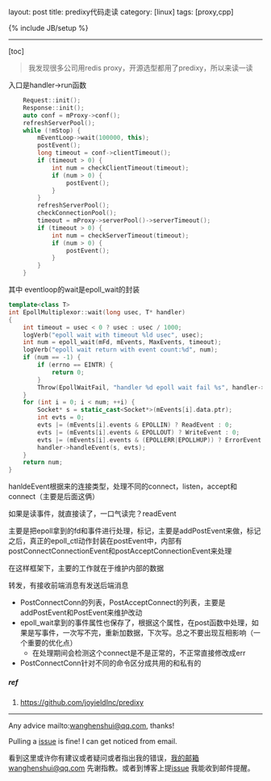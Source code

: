 layout: post
title: predixy代码走读
category: [linux]
tags: [proxy,cpp]

{% include JB/setup %}

---

[toc]

> 我发现很多公司用redis proxy，开源选型都用了predixy，所以来读一读

入口是handler->run函数

```c++
    Request::init();
    Response::init();
    auto conf = mProxy->conf();
    refreshServerPool();
    while (!mStop) {
        mEventLoop->wait(100000, this);
        postEvent();
        long timeout = conf->clientTimeout();
        if (timeout > 0) {
            int num = checkClientTimeout(timeout);
            if (num > 0) {
                postEvent();
            }
        }
        refreshServerPool();
        checkConnectionPool();
        timeout = mProxy->serverPool()->serverTimeout();
        if (timeout > 0) {
            int num = checkServerTimeout(timeout);
            if (num > 0) {
                postEvent();
            }
        }
    }
```



其中 eventloop的wait是epoll_wait的封装

```c++
template<class T>
int EpollMultiplexor::wait(long usec, T* handler)
{
    int timeout = usec < 0 ? usec : usec / 1000;
    logVerb("epoll wait with timeout %ld usec", usec);
    int num = epoll_wait(mFd, mEvents, MaxEvents, timeout);
    logVerb("epoll wait return with event count:%d", num);
    if (num == -1) {
        if (errno == EINTR) {
            return 0;
        }
        Throw(EpollWaitFail, "handler %d epoll wait fail %s", handler->id(), StrError());
    }
    for (int i = 0; i < num; ++i) {
        Socket* s = static_cast<Socket*>(mEvents[i].data.ptr);
        int evts = 0;
        evts |= (mEvents[i].events & EPOLLIN) ? ReadEvent : 0;
        evts |= (mEvents[i].events & EPOLLOUT) ? WriteEvent : 0;
        evts |= (mEvents[i].events & (EPOLLERR|EPOLLHUP)) ? ErrorEvent : 0;
        handler->handleEvent(s, evts);
    }
    return num;
}

```

hanldeEvent根据来的连接类型，处理不同的connect，listen，accept和connect（主要是后面这俩）

如果是读事件，就直接读了，一口气读完？readEvent

主要是把epoll拿到的fd和事件进行处理，标记，主要是addPostEvent来做，标记之后，真正的epoll_ctl动作封装在postEvent中，内部有postConnectConnectionEvent和postAcceptConnectionEvent来处理

在这样框架下，主要的工作就在于维护内部的数据

转发，有接收前端消息有发送后端消息

- PostConnectConn的列表，PostAcceptConnect的列表，主要是addPostEvent和PostEvent来维护改动
- epoll_wait拿到的事件属性也保存了，根据这个属性，在post函数中处理，如果是写事件，一次写不完，重新加数据，下次写。总之不要出现互相影响（一个重要的优化点）
  - 在处理期间会检测这个connect是不是正常的，不正常直接修改成err
- PostConnectConn针对不同的命令区分成共用的和私有的






##### ref

1. https://github.com/joyieldInc/predixy

   

---

Any advice mailto:wanghenshui@qq.com, thanks! 

Pulling a [issue](https://github.com/wanghenshui/wanghenshui.github.io/issues/new) is fine! I can get noticed from email.

看到这里或许你有建议或者疑问或者指出我的错误，我的邮箱wanghenshui@qq.com 先谢指教。或者到博客上提[issue](https://github.com/wanghenshui/wanghenshui.github.io/issues/new) 我能收到邮件提醒。